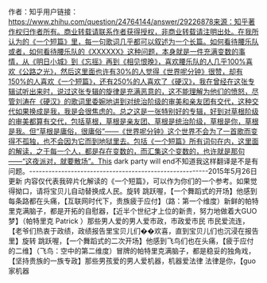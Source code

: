 作者：知乎用户链接：https://www.zhihu.com/question/24764144/answer/29226878来源：知乎著作权归作者所有。商业转载请联系作者获得授权，非商业转载请注明出处。在我所认为的《一个短篇》里，每一句歌词几乎都可以叙述为一个长篇。如何看待腰乐队或者，如何看待腰乐队的《XXXXXX》这种问题，本身就是一件充满变数的事情，从《明日小城》到《忘摇》再到《相见恨晚》，喜欢腰乐队的人几乎100%喜欢《公路之光》，然后这里面也许有30%的人觉得《世界呢分钟》很赞，却有150%的人喜欢《一个短篇》，还有250%的人喜欢了《硬汉》，我在曾经在这张专辑试听出来时，说过这张专辑的旋律是充满恶意的，这不能理解为他们的愤怒，尽管刘涛在《硬汉》的歌词里委婉地讲到对统治阶级的审美和亲友团有交代，这种交代如果换成是我，我是会很焦虑的。总之这是一张特别好的专辑，好到对草根阶级的审美都算有交代，包括草根，草根是亲友团、草根是统治阶级，草根是你，草根是我。但“草根是庸俗，很庸俗”——《世界呢分钟》这个世界不会为了一首歌而变得不孤独，也不会因为它而到地狱里去。包括《一个短篇》所有词句在内，这里面的解读，之于每一个人，都是存在变数的，而汇集这个变数的，也许就是那句——“这夜派对，就要散场”。This dark party will end不知道我这样翻译是不是有问题。--------------------------------------------------------2015年5月26日更新 内容仅代表我碎片化解读的《一个短篇》，可以作为你们的一个参考。如果觉得拗口，请将宝贝儿自动替换成人民。旋转 跳跃喔，【一个舞蹈式的开场】他感到每条路都在头痛，【互联网时代下，贵族疲于应付】（路：第一个维度）新鲜的帕特里克满脑子，都是开拓的自慰器，【近半个世纪才上位的新贵，努力地做着大GUO梦】（帕特里克 Patrick ）那些男人爱的男人爱市政，市政爱市民 市民爱流连，【老爷们热衷于政绩，政绩报告里宝贝儿们��欢喜，直到宝贝儿们也沉浸在报告里】旋转 跳跃喔，【一个舞蹈式的二次开场】他感到飞鸟们也在头痛，【疲于应付的二维】（飞鸟：空中的第二维度）冒牌的帕特里克满脑子，都是稳妥的独角戏，【坚持贵族的一族专政】那些男孩爱的男人爱机器，机器爱法律 法律是你，【guo家机器